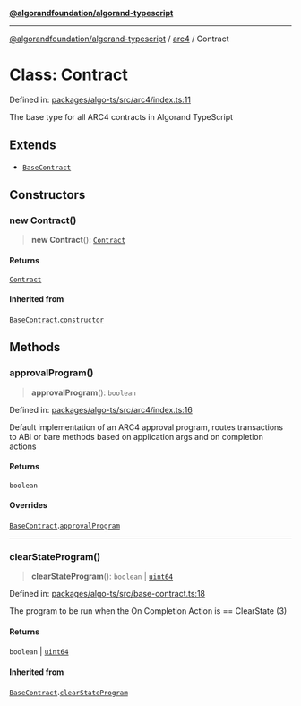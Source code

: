 [**@algorandfoundation/algorand-typescript**](../../README.md)

***

[@algorandfoundation/algorand-typescript](../../README.md) / [arc4](../README.md) / Contract

# Class: Contract

Defined in: [packages/algo-ts/src/arc4/index.ts:11](https://github.com/algorandfoundation/puya-ts/blob/main/packages/algo-ts/src/arc4/index.ts#L11)

The base type for all ARC4 contracts in Algorand TypeScript

## Extends

- [`BaseContract`](../../index/classes/BaseContract.md)

## Constructors

### new Contract()

> **new Contract**(): [`Contract`](Contract.md)

#### Returns

[`Contract`](Contract.md)

#### Inherited from

[`BaseContract`](../../index/classes/BaseContract.md).[`constructor`](../../index/classes/BaseContract.md#constructors)

## Methods

### approvalProgram()

> **approvalProgram**(): `boolean`

Defined in: [packages/algo-ts/src/arc4/index.ts:16](https://github.com/algorandfoundation/puya-ts/blob/main/packages/algo-ts/src/arc4/index.ts#L16)

Default implementation of an ARC4 approval program, routes transactions to ABI or bare methods based on application
args and on completion actions

#### Returns

`boolean`

#### Overrides

[`BaseContract`](../../index/classes/BaseContract.md).[`approvalProgram`](../../index/classes/BaseContract.md#approvalprogram)

***

### clearStateProgram()

> **clearStateProgram**(): `boolean` \| [`uint64`](../../index/type-aliases/uint64.md)

Defined in: [packages/algo-ts/src/base-contract.ts:18](https://github.com/algorandfoundation/puya-ts/blob/main/packages/algo-ts/src/base-contract.ts#L18)

The program to be run when the On Completion Action is == ClearState (3)

#### Returns

`boolean` \| [`uint64`](../../index/type-aliases/uint64.md)

#### Inherited from

[`BaseContract`](../../index/classes/BaseContract.md).[`clearStateProgram`](../../index/classes/BaseContract.md#clearstateprogram)

